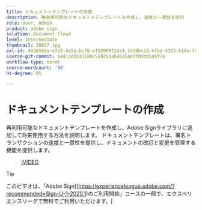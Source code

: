 ```yaml
---
title: ドキュメントテンプレートの作成
description: 再利用可能なドキュメントテンプレートを作成し、速度と一貫性を提供
role: User, Admin
product: adobe sign
solution: Document Cloud
level: Intermediate
thumbnail: 38037.jpg
exl-id: 4d36509a-e7a7-4a5a-bcf8-ef82099f24a4,1930bc23-bfba-4113-b19a-76634667bda3
source-git-commit: b4413d3243190c5892a3ab4635ad3f03bb5a5f7a
workflow-type: tm+mt
source-wordcount: '80'
ht-degree: 0%

---
```


# ドキュメントテンプレートの作成

再利用可能なドキュメントテンプレートを作成し、Adobe Signライブラリに追加して将来使用する方法を説明します。 ドキュメントテンプレートは、署名トランザクションの速度と一貫性を提供し、ドキュメントの改訂と変更を管理する機能を提供します。

>[!VIDEO](https://video.tv.adobe.com/v/38037?hidetitle=true)

>[!TIP]
>
>このビデオは、「Adobe Sign](https://experienceleague.adobe.com/?recommended=Sign-U-1-2020.1)のご利用開始」コースの一部で、エクスペリエンスリーグで無料でご利用いただけます。[
